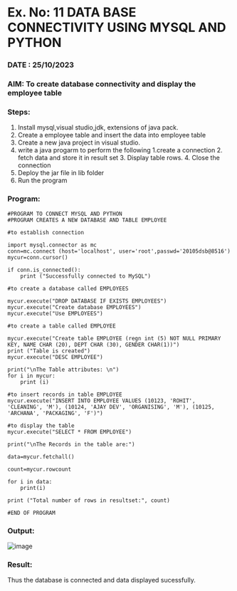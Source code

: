 # Ex. No: 11 DATA BASE CONNECTIVITY USING  MYSQL AND PYTHON
### DATE : 25/10/2023 
### AIM: To create database connectivity and display the employee table 

### Steps:
1. Install mysql,visual studio,jdk, extensions of java pack.
2. Create a employee table and insert the data into employee table  
3. Create a new java project in visual studio.
4. write a java progarm to perform the following 1.create a connection 2. fetch data and store it in result set 3. Display table rows. 4. Close the connection
5. Deploy the jar file in lib folder 
6. Run the program

### Program:
```
#PROGRAM TO CONNECT MYSQL AND PYTHON
#PROGRAM CREATES A NEW DATABASE AND TABLE EMPLOYEE

#to establish connection

import mysql.connector as mc
conn=mc.connect (host='localhost', user='root',passwd='20105dsb@8516')
mycur=conn.cursor()

if conn.is_connected():
    print ("Successfully connected to MySQL")

#to create a database called EMPLOYEES

mycur.execute("DROP DATABASE IF EXISTS EMPLOYEES")
mycur.execute("Create database EMPLOYEES")
mycur.execute("Use EMPLOYEES")

#to create a table called EMPLOYEE

mycur.execute("Create table EMPLOYEE (regn int (5) NOT NULL PRIMARY KEY, NAME CHAR (20), DEPT CHAR (30), GENDER CHAR(1))")
print ("Table is created")
mycur.execute("DESC EMPLOYEE")

print("\nThe Table attributes: \n")
for i in mycur:
    print (i)

#to insert records in table EMPLOYEE
mycur.execute("INSERT INTO EMPLOYEE VALUES (10123, 'ROHIT', 'CLEANING', 'M'), (10124, 'AJAY DEV', 'ORGANISING', 'M'), (10125, 'ARCHANA', 'PACKAGING', 'F')")

#to display the table
mycur.execute("SELECT * FROM EMPLOYEE")

print("\nThe Records in the table are:")

data=mycur.fetchall()

count=mycur.rowcount

for i in data:
    print(i)

print ("Total number of rows in resultset:", count)

#END OF PROGRAM

```
### Output:
![image](https://github.com/sabithapaulraj/DBMS/assets/118343379/148951f3-d2b0-457e-92aa-09a7b1e170f5)



### Result:
Thus the database is connected and data displayed sucessfully.
